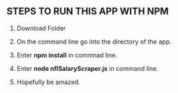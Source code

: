 ## STEPS TO RUN THIS APP WITH NPM

1. Download Folder

2. On the command line go into the directory of the app.

3. Enter **npm install** in commnad line.

4. Enter **node nflSalaryScraper.js** in command line.

5. Hopefully be amazed.
